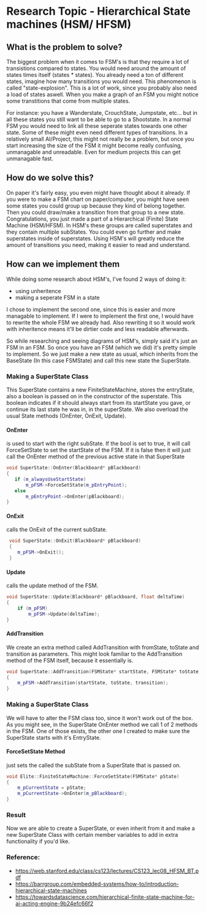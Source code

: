 # Research Topic - Hierarchical State machines (HSM/ HFSM)

## What is the problem to solve?

The biggest problem when it comes to FSM's is that they require a lot of transistions compared to states. You would need around the amount of states times itself (states * states). You already need a ton of different states, imagine how many transitions you would need. This phenomenon is called "state-explosion". This is a lot of work, since you probably also need a load of states aswell. When you make a graph of an FSM you might notice some transtitions that come from multiple states.

For instance: you have a Wanderstate, CrouchState, Jumpstate, etc... but in all these states you still want to be able to go to a Shootstate. In a normal FSM you would need to link all these seperate states towards one other state. Some of these might even need different types of transitions.
In a relatively small AI/Project, this might not really be a problem, but once you start increasing the size of the FSM it might become really confusing, unmanagable and unreadable. Even for medium projects this can get unmanagable fast.


## How do we solve this?

On paper it's fairly easy, you even might have thought about it already. If you were to make a FSM chart on paper/computer, you might have seen some states you could group up because they kind of belong together. Then you could draw/make a transition from that group to a new state. Congratulations, you just made a part of a Hierarchical (Finite) State Machine (HSM/HFSM). In HSM's these groups are called superstates and they contain multiple subStates. You could even go further and make superstates inside of superstates. Using HSM's will greatly reduce the amount of transitions you need, making it easier to read and understand. 


## How can we implement them

While doing some research about HSM's, I've found 2 ways of doing it:
- using unheritence
- making a seperate FSM in a state

I chose to implement the second one, since this is easier and more managable to implement. If I were to implement the first one, I would have to rewrite the whole FSM we already had. Also rewriting it so it would work with inheritence means it'll be dirtier code and less readable afterwards. 

So while researching and seeing diagrams of HSM's, simply said it's just an FSM in an FSM. So once you have an FSM (which we did) it's pretty simple to implement. So we just make a new state as usual, which inherits from the BaseState (In this case FSMState) and call this new state the SuperState. 

### Making a SuperState Class
This SuperState contains a new FiniteStateMachine, stores the entryState, also a boolean is passed on in the constructor of the superstate. This boolean indicates if it should always start from its startState you gave, or continue its last state he was in, in the superState. We also overload the usual State methods (OnEnter, OnExit, Update). 

#### OnEnter 
is used to start with the right subState. If the bool is set to true, it will call ForceSetState to set the startState of the FSM. If it is false then it will just call the OnEnter method of the previous active state in that SuperState
 ```c++
 void SuperState::OnEnter(Blackboard* pBlackboard)
 {
 	if (m_alwaysUseStartState)
 		m_pFSM->ForceSetState(m_pEntryPoint);
 	else
 		m_pEntryPoint->OnEnter(pBlackboard);
 }
 ```
 
 #### OnExit 
 calls the OnExit of the current subState.
```c++
 void SuperState::OnExit(Blackboard* pBlackboard)
 {
 	m_pFSM->OnExit();
 }
```
 
 #### Update 
 calls the update method of the FSM.
 ```c++
 void SuperState::Update(Blackboard* pBlackboard, float deltaTime)
 {
	 if (m_pFSM)
		 m_pFSM->Update(deltaTime);
 }
 ```
 
#### AddTransition
We create an extra method called AddTransition with fromState, toState and transition as parameters. This might look familiar to the AddTransition method of the FSM itself, because it essentially is. 
```c++
void SuperState::AddTransition(FSMState* startState, FSMState* toState, FSMTransition* transition)
{
	m_pFSM->AddTransition(startState, toState, transition);
}
```
 
### Making a SuperState Class
We will have to alter the FSM class too, since it won't work out of the box. As you might see, in the SuperState OnEnter method we call 1 of 2 methods in the FSM. One of those exists, the other one I created to make sure the SuperState starts with it's EntryState. 
#### ForceSetState Method 
just sets the called the subState from a SuperState that is passed on.
```c++
void Elite::FiniteStateMachine::ForceSetState(FSMState* pState)
{
    m_pCurrentState = pState;
    m_pCurrentState->OnEnter(m_pBlackboard);
}
```

### Result
Now we are able to create a SuperState, or even inherit from it and make a new SuperState Class with certain member variables to add in extra functionality if you'd like. 

### Reference:
  - https://web.stanford.edu/class/cs123/lectures/CS123_lec08_HFSM_BT.pdf
  - https://barrgroup.com/embedded-systems/how-to/introduction-hierarchical-state-machines
  - https://towardsdatascience.com/hierarchical-finite-state-machine-for-ai-acting-engine-9b24efc66f2

